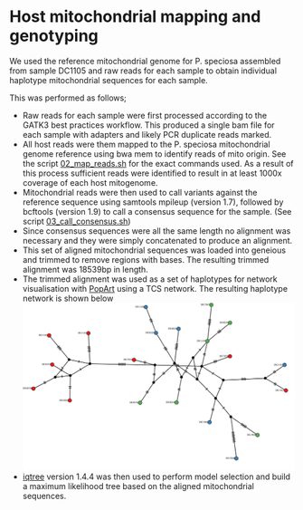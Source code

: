 # Host mitochondrial mapping and genotyping

We used the reference mitochondrial genome for P. speciosa assembled from sample DC1105 and raw reads for each sample to obtain individual haplotype mitochondrial sequences for each sample. 

This was performed as follows;

- Raw reads for each sample were first processed according to the GATK3 best practices workflow.  This produced a single bam file for each sample with adapters and likely PCR duplicate reads marked. 
- All host reads were them mapped to the P. speciosa mitochondrial genome reference using bwa mem to identify reads of mito origin. See the script [02_map_reads.sh](02_map_reads.sh) for the exact commands used. As a result of this process sufficient reads were identified to result in at least 1000x coverage of each host mitogenome.
- Mitochondrial reads were then used to call variants against the reference sequence using samtools mpileup (version 1.7), followed by bcftools (version 1.9) to call a consensus sequence for the sample. (See script [03_call_consensus.sh](03_call_consensus.sh))
- Since consensus sequences were all the same length no alignment was necessary and they were simply concatenated to produce an alignment. 
- This set of aligned mitochondrial sequences was loaded into geneious and trimmed to remove regions with bases. The resulting trimmed alignment was 18539bp in length.
- The trimmed alignment was used as a set of haplotypes for network visualisation with [PopArt](http://popart.otago.ac.nz/index.shtml) using a TCS network. The resulting haplotype network is shown below
![host_mito_network](../../figures/mito_network.png)
- [iqtree](http://www.iqtree.org/) version 1.4.4 was then used to perform model selection and build a maximum likelihood tree based on the aligned mitochondrial sequences.
